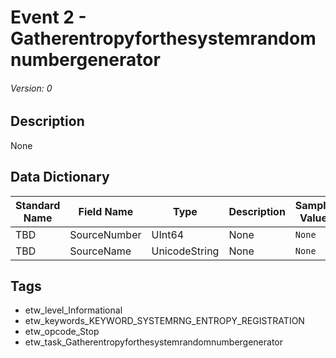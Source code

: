 # Event 2 - Gatherentropyforthesystemrandomnumbergenerator
###### Version: 0

## Description
None

## Data Dictionary
|Standard Name|Field Name|Type|Description|Sample Value|
|---|---|---|---|---|
|TBD|SourceNumber|UInt64|None|`None`|
|TBD|SourceName|UnicodeString|None|`None`|

## Tags
* etw_level_Informational
* etw_keywords_KEYWORD_SYSTEMRNG_ENTROPY_REGISTRATION
* etw_opcode_Stop
* etw_task_Gatherentropyforthesystemrandomnumbergenerator